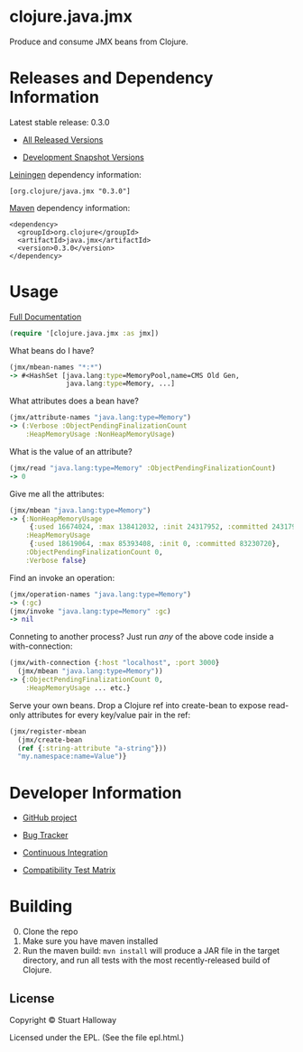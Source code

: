 clojure.java.jmx
========================================

Produce and consume JMX beans from Clojure.

Releases and Dependency Information
========================================

Latest stable release: 0.3.0

* [All Released Versions](http://search.maven.org/#search%7Cgav%7C1%7Cg%3A%22org.clojure%22%20AND%20a%3A%22java.jmx%22)

* [Development Snapshot Versions](https://oss.sonatype.org/index.html#nexus-search;gav%7Eorg.clojure%7Ejava.jmx%7E%7E%7E)

[Leiningen](https://github.com/technomancy/leiningen) dependency information:

    [org.clojure/java.jmx "0.3.0"]

[Maven](http://maven.apache.org/) dependency information:

    <dependency>
      <groupId>org.clojure</groupId>
      <artifactId>java.jmx</artifactId>
      <version>0.3.0</version>
    </dependency>

Usage
========================================

[Full Documentation](http://clojure.github.com/java.jmx/)

```clojure
(require '[clojure.java.jmx :as jmx])
```

What beans do I have?

```clojure
(jmx/mbean-names "*:*")
-> #<HashSet [java.lang:type=MemoryPool,name=CMS Old Gen,
              java.lang:type=Memory, ...]
```

What attributes does a bean have?

```clojure
(jmx/attribute-names "java.lang:type=Memory")
-> (:Verbose :ObjectPendingFinalizationCount
    :HeapMemoryUsage :NonHeapMemoryUsage)
```

What is the value of an attribute?

```clojure
(jmx/read "java.lang:type=Memory" :ObjectPendingFinalizationCount)
-> 0
```

Give me all the attributes:

```clojure
(jmx/mbean "java.lang:type=Memory")
-> {:NonHeapMemoryUsage
     {:used 16674024, :max 138412032, :init 24317952, :committed 24317952},
    :HeapMemoryUsage
     {:used 18619064, :max 85393408, :init 0, :committed 83230720},
    :ObjectPendingFinalizationCount 0,
    :Verbose false}
```

Find an invoke an operation:

```clojure
(jmx/operation-names "java.lang:type=Memory")
-> (:gc)
(jmx/invoke "java.lang:type=Memory" :gc)
-> nil
```

Conneting to another process? Just run *any* of the above code
inside a with-connection:

```clojure
(jmx/with-connection {:host "localhost", :port 3000}
  (jmx/mbean "java.lang:type=Memory"))
-> {:ObjectPendingFinalizationCount 0,
    :HeapMemoryUsage ... etc.}
```

Serve your own beans. Drop a Clojure ref into create-bean
to expose read-only attributes for every key/value pair
in the ref:

```clojure
(jmx/register-mbean
  (jmx/create-bean
  (ref {:string-attribute "a-string"}))
  "my.namespace:name=Value")}
```

Developer Information
========================================

* [GitHub project](https://github.com/clojure/java.jmx)

* [Bug Tracker](http://dev.clojure.org/jira/browse/JMX)

* [Continuous Integration](http://build.clojure.org/job/java.jmx/)

* [Compatibility Test Matrix](http://build.clojure.org/job/java.jmx-test-matrix/)

Building
====================

0. Clone the repo
1. Make sure you have maven installed
2. Run the maven build: `mvn install` will produce a JAR file in the
target directory, and run all tests with the most recently-released build
of Clojure.

## License

Copyright © Stuart Halloway

Licensed under the EPL. (See the file epl.html.)
